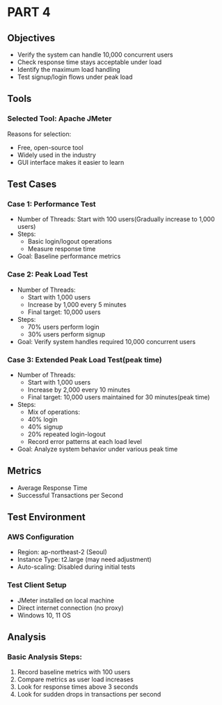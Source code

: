 # PART 4

## Objectives
* Verify the system can handle 10,000 concurrent users 
* Check response time stays acceptable under load
* Identify the maximum load handling
* Test signup/login flows under peak load

## Tools
### Selected Tool: Apache JMeter
Reasons for selection:
* Free, open-source tool
* Widely used in the industry 
* GUI interface makes it easier to learn

## Test Cases
### Case 1: Performance Test
* Number of Threads: Start with 100 users(Gradually increase to 1,000 users)
* Steps:
  * Basic login/logout operations
  * Measure response time
* Goal: Baseline performance metrics

### Case 2: Peak Load Test
* Number of Threads: 
  * Start with 1,000 users
  * Increase by 1,000 every 5 minutes
  * Final target: 10,000 users
* Steps:
  * 70% users perform login
  * 30% users perform signup
* Goal: Verify system handles required 10,000 concurrent users

### Case 3: Extended Peak Load Test(peak time)
* Number of Threads:
  * Start with 1,000 users
  * Increase by 2,000 every 10 minutes
  * Final target: 10,000 users maintained for 30 minutes(peak time)
* Steps:
   * Mix of operations:
    * 40% login
    * 40% signup
    * 20% repeated login-logout
  * Record error patterns at each load level
* Goal: Analyze system behavior under various peak time

## Metrics
* Average Response Time
* Successful Transactions per Second

## Test Environment
### AWS Configuration
* Region: ap-northeast-2 (Seoul)
* Instance Type: t2.large (may need adjustment)
* Auto-scaling: Disabled during initial tests

### Test Client Setup
* JMeter installed on local machine
* Direct internet connection (no proxy)
* Windows 10, 11 OS

## Analysis
### Basic Analysis Steps:
1. Record baseline metrics with 100 users
2. Compare metrics as user load increases
3. Look for response times above 3 seconds
4. Look for sudden drops in transactions per second